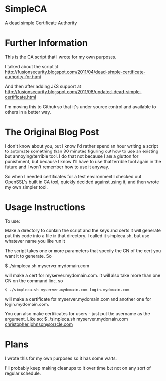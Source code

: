 SimpleCA
========

A dead simple Certificate Authority 

Further Information
========
This is the CA script that I wrote for my own purposes.

I talked about the script at
http://fusionsecurity.blogspot.com/2011/04/dead-simple-certificate-authority-for.html

And then after adding JKS support at
http://fusionsecurity.blogspot.com/2011/08/updated-dead-simple-certificate.html

I'm moving this to Github so that it's under source control and available to others in a better way.

The Original Blog Post
========
I don't know about you, but I know I'd rather spend an hour writing a script to automate something than 30 minutes figuring out how to use an existing but annoying/terrible tool. I do that not because I am a glutton for punishment, but because I know I'll have to use that terrible tool again in the future and I won't remember how to use it anyway.

So when I needed certificates for a test environment I checked out OpenSSL's built in CA tool, quickly decided against using it, and then wrote my own simpler tool. 

Usage Instructions
========
 To use:

Make a directory to contain the script and the keys and certs it will generate
put this code into a file in that directory. I called it simpleca.sh, but use whatever name you like
run it

The script takes one or more parameters that specify the CN of the cert you want it to generate. So

$ ./simpleca.sh myserver.mydomain.com

will make a cert for myserver.mydomain.com. It will also take more than one CN on the command line, so

	$ ./simpleca.sh myserver.mydomain.com login.mydomain.com

will make a certificate for myserver.mydomain.com and another one for login.mydomain.com. 

You can also make certificates for users - just put the username as the argument. Like so:
	$ ./simpleca.sh myserver.mydomain.com christopher.johnson@oracle.com

Plans
========
I wrote this for my own purposes so it has some warts.

I'll probably keep making cleanups to it over time but not on any sort of regular schedule.
